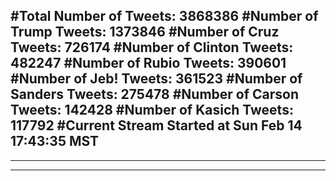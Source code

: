 #Total Number of Tweets: 3868386 
#Number of Trump Tweets: 1373846
#Number of Cruz Tweets: 726174
#Number of Clinton Tweets: 482247
#Number of Rubio Tweets: 390601
#Number of Jeb! Tweets: 361523
#Number of Sanders Tweets: 275478
#Number of Carson Tweets: 142428
#Number of Kasich Tweets: 117792
#Current Stream Started at Sun Feb 14 17:43:35 MST
---
---
---

